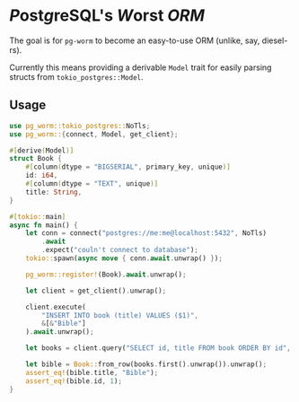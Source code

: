 # *P*ost*g*reSQL's *W*orst *ORM*

The goal is for `pg-worm` to become an easy-to-use ORM (unlike, say, diesel-rs).

Currently this means providing a derivable `Model` 
trait for easily parsing structs from `tokio_postgres::Model`.

## Usage

```rust
use pg_worm::tokio_postgres::NoTls;
use pg_worm::{connect, Model, get_client};

#[derive(Model)]
struct Book {
    #[column(dtype = "BIGSERIAL", primary_key, unique)]
    id: i64,
    #[column(dtype = "TEXT", unique)]
    title: String,
}

#[tokio::main]
async fn main() {
    let conn = connect("postgres://me:me@localhost:5432", NoTls)
        .await
        .expect("couln't connect to database");
    tokio::spawn(async move { conn.await.unwrap() });

    pg_worm::register!(Book).await.unwrap();

    let client = get_client().unwrap();

    client.execute(
        "INSERT INTO book (title) VALUES ($1)",
        &[&"Bible"]
    ).await.unwrap();

    let books = client.query("SELECT id, title FROM book ORDER BY id", &[]).await.unwrap();

    let bible = Book::from_row(books.first().unwrap()).unwrap();
    assert_eq!(bible.title, "Bible");
    assert_eq!(bible.id, 1);
}
```
